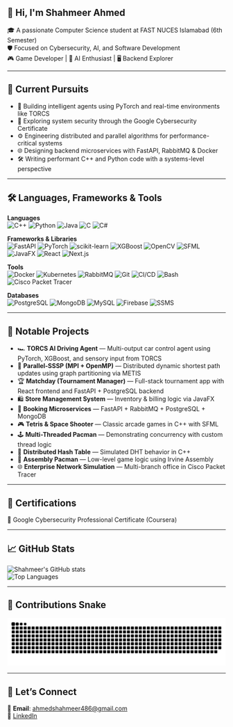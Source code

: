## 👋 Hi, I'm Shahmeer Ahmed

🎓 A passionate Computer Science student at FAST NUCES Islamabad (6th Semester)  
🛡️ Focused on Cybersecurity, AI, and Software Development  
🎮 Game Developer | 🧠 AI Enthusiast | 🖥️ Backend Explorer  

---

## 🚀 Current Pursuits

- 🧠 Building intelligent agents using PyTorch and real-time environments like TORCS  
- 🔐 Exploring system security through the Google Cybersecurity Certificate  
- ⚙️ Engineering distributed and parallel algorithms for performance-critical systems  
- 🌐 Designing backend microservices with FastAPI, RabbitMQ & Docker  
- 🛠️ Writing performant C++ and Python code with a systems-level perspective  

---

## 🛠️ Languages, Frameworks & Tools

**Languages**  
![C++](https://img.shields.io/badge/-C++-00599C?logo=c%2B%2B&logoColor=white)
![Python](https://img.shields.io/badge/-Python-3776AB?logo=python&logoColor=white)
![Java](https://img.shields.io/badge/-Java-007396?logo=java&logoColor=white)
![C](https://img.shields.io/badge/-C-555555?logo=c&logoColor=white)
![C#](https://img.shields.io/badge/-C%23-239120?logo=c-sharp&logoColor=white)

**Frameworks & Libraries**  
![FastAPI](https://img.shields.io/badge/-FastAPI-009688?logo=fastapi&logoColor=white)
![PyTorch](https://img.shields.io/badge/-PyTorch-EE4C2C?logo=pytorch&logoColor=white)
![scikit-learn](https://img.shields.io/badge/-Scikit--Learn-F7931E?logo=scikit-learn&logoColor=white)
![XGBoost](https://img.shields.io/badge/-XGBoost-EC6C23?logo=xgboost&logoColor=white)
![OpenCV](https://img.shields.io/badge/-OpenCV-5C3EE8?logo=opencv&logoColor=white)
![SFML](https://img.shields.io/badge/-SFML-8CC84B?logo=c%2B%2B&logoColor=white)
![JavaFX](https://img.shields.io/badge/-JavaFX-007396?logo=java&logoColor=white)
![React](https://img.shields.io/badge/-React-61DAFB?logo=react&logoColor=black)
![Next.js](https://img.shields.io/badge/-Next.js-000000?logo=next.js)

**Tools**  
![Docker](https://img.shields.io/badge/-Docker-2496ED?logo=docker&logoColor=white)
![Kubernetes](https://img.shields.io/badge/-Kubernetes-326CE5?logo=kubernetes&logoColor=white)
![RabbitMQ](https://img.shields.io/badge/-RabbitMQ-FF6600?logo=rabbitmq&logoColor=white)
![Git](https://img.shields.io/badge/-Git-F05032?logo=git&logoColor=white)
![CI/CD](https://img.shields.io/badge/-CI/CD-0A0A0A?logo=githubactions&logoColor=white)
![Bash](https://img.shields.io/badge/-Bash-4EAA25?logo=gnu-bash&logoColor=white)
![Cisco Packet Tracer](https://img.shields.io/badge/-PacketTracer-1D7CFC?logo=cisco&logoColor=white)

**Databases**  
![PostgreSQL](https://img.shields.io/badge/-PostgreSQL-336791?logo=postgresql&logoColor=white)
![MongoDB](https://img.shields.io/badge/-MongoDB-47A248?logo=mongodb&logoColor=white)
![MySQL](https://img.shields.io/badge/-MySQL-4479A1?logo=mysql&logoColor=white)
![Firebase](https://img.shields.io/badge/-Firebase-FFCA28?logo=firebase&logoColor=black)
![SSMS](https://img.shields.io/badge/-SSMS-CC2927?logo=microsoftsqlserver&logoColor=white)

---

## 🧩 Notable Projects

- 🏎️ **TORCS AI Driving Agent** — Multi-output car control agent using PyTorch, XGBoost, and sensory input from TORCS  
- 🔀 **Parallel-SSSP (MPI + OpenMP)** — Distributed dynamic shortest path updates using graph partitioning via METIS  
- 🏆 **Matchday (Tournament Manager)** — Full-stack tournament app with React frontend and FastAPI + PostgreSQL backend  
- 🛍️ **Store Management System** — Inventory & billing logic via JavaFX  
- 🧾 **Booking Microservices** — FastAPI + RabbitMQ + PostgreSQL + MongoDB  
- 🎮 **Tetris & Space Shooter** — Classic arcade games in C++ with SFML  
- 🕹️ **Multi-Threaded Pacman** — Demonstrating concurrency with custom thread logic  
- 🔁 **Distributed Hash Table** — Simulated DHT behavior in C++  
- 🧠 **Assembly Pacman** — Low-level game logic using Irvine Assembly  
- 🌐 **Enterprise Network Simulation** — Multi-branch office in Cisco Packet Tracer  

---

## 📜 Certifications

📘 Google Cybersecurity Professional Certificate (Coursera)  

---

## 📈 GitHub Stats

![Shahmeer's GitHub stats](https://github-readme-stats.vercel.app/api?username=shahmeerahmed486&show_icons=true&theme=radical)  
![Top Languages](https://github-readme-stats.vercel.app/api/top-langs/?username=shahmeerahmed486&layout=compact&theme=radical)

---

## 🐍 Contributions Snake

![Snake animation](https://github.com/Platane/snk/raw/output/github-contribution-grid-snake.svg)

---

## 💬 Let’s Connect

📧 **Email**: ahmedshahmeer486@gmail.com  
🔗 [LinkedIn](https://linkedin.com/in/shahmeerahmed486)
